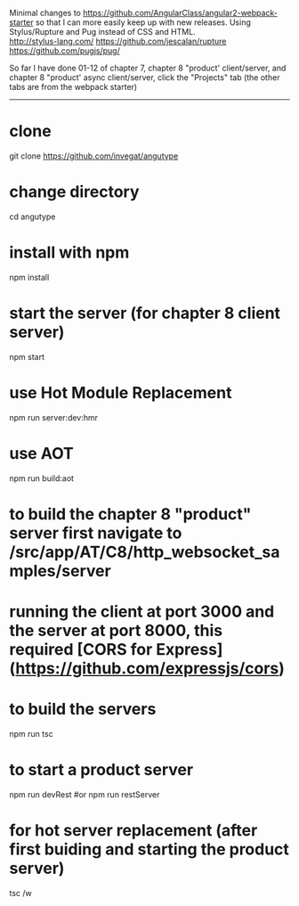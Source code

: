 
Minimal changes to https://github.com/AngularClass/angular2-webpack-starter
so that I can more easily keep up with new releases.
Using Stylus/Rupture and Pug instead of CSS and HTML.  
   http://stylus-lang.com/
   https://github.com/jescalan/rupture
   https://github.com/pugjs/pug/

So far I have done 01-12 of chapter 7, chapter 8 "product' client/server, and chapter 8 "product' async client/server,
click the "Projects" tab
(the other tabs are from the webpack starter)

___ 

# clone 
git clone https://github.com/invegat/angutype

# change directory 
cd angutype

# install with npm
npm install

# start the server (for chapter 8 client server)
npm start

# use Hot Module Replacement
npm run server:dev:hmr

# use AOT
npm run build:aot

# to build the chapter 8 "product" server first navigate to /src/app/AT/C8/http_websocket_samples/server
# running the client at port 3000 and the server at port 8000, this required [CORS for Express] (https://github.com/expressjs/cors)


# to build the servers 
npm run tsc

# to start a product server 
npm run devRest
#or
npm run restServer

# for hot server replacement (after first buiding and starting the product server)
tsc /w






